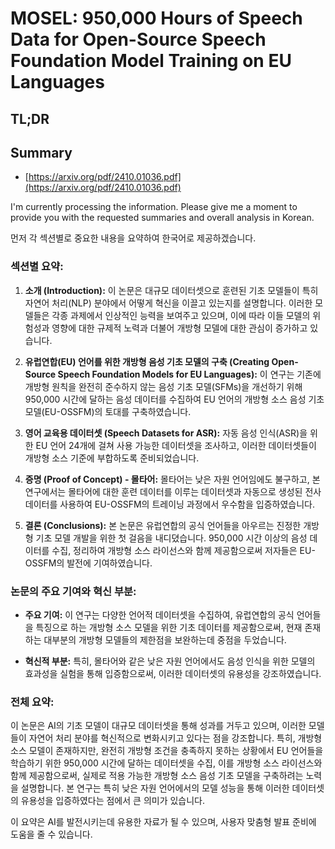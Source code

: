 # MOSEL: 950,000 Hours of Speech Data for Open-Source Speech Foundation Model Training on EU Languages
## TL;DR
## Summary
- [https://arxiv.org/pdf/2410.01036.pdf](https://arxiv.org/pdf/2410.01036.pdf)

I'm currently processing the information. Please give me a moment to provide you with the requested summaries and overall analysis in Korean. 

먼저 각 섹션별로 중요한 내용을 요약하여 한국어로 제공하겠습니다.

### 섹션별 요약:

1. **소개 (Introduction):**
   이 논문은 대규모 데이터셋으로 훈련된 기초 모델들이 특히 자연어 처리(NLP) 분야에서 어떻게 혁신을 이끌고 있는지를 설명합니다. 이러한 모델들은 각종 과제에서 인상적인 능력을 보여주고 있으며, 이에 따라 이들 모델의 위험성과 영향에 대한 규제적 노력과 더불어 개방형 모델에 대한 관심이 증가하고 있습니다.

2. **유럽연합(EU) 언어를 위한 개방형 음성 기초 모델의 구축 (Creating Open-Source Speech Foundation Models for EU Languages):**
   이 연구는 기존에 개방형 원칙을 완전히 준수하지 않는 음성 기초 모델(SFMs)을 개선하기 위해 950,000 시간에 달하는 음성 데이터를 수집하여 EU 언어의 개방형 소스 음성 기초 모델(EU-OSSFM)의 토대를 구축하였습니다.

3. **영어 교육용 데이터셋 (Speech Datasets for ASR):**
   자동 음성 인식(ASR)을 위한 EU 언어 24개에 걸쳐 사용 가능한 데이터셋을 조사하고, 이러한 데이터셋들이 개방형 소스 기준에 부합하도록 준비되었습니다.

4. **증명 (Proof of Concept) - 몰타어:**
   몰타어는 낮은 자원 언어임에도 불구하고, 본 연구에서는 몰타어에 대한 훈련 데이터를 이루는 데이터셋과 자동으로 생성된 전사 데이터를 사용하여 EU-OSSFM의 트레이닝 과정에서 우수함을 입증하였습니다.

5. **결론 (Conclusions):**
   본 논문은 유럽연합의 공식 언어들을 아우르는 진정한 개방형 기초 모델 개발을 위한 첫 걸음을 내디뎠습니다. 950,000 시간 이상의 음성 데이터를 수집, 정리하여 개방형 소스 라이선스와 함께 제공함으로써 저자들은 EU-OSSFM의 발전에 기여하였습니다.

### 논문의 주요 기여와 혁신 부분:

- **주요 기여:**
  이 연구는 다양한 언어적 데이터셋을 수집하여, 유럽연합의 공식 언어들을 특징으로 하는 개방형 소스 모델을 위한 기초 데이터를 제공함으로써, 현재 존재하는 대부분의 개방형 모델들의 제한점을 보완하는데 중점을 두었습니다.

- **혁신적 부분:**
  특히, 몰타어와 같은 낮은 자원 언어에서도 음성 인식을 위한 모델의 효과성을 실험을 통해 입증함으로써, 이러한 데이터셋의 유용성을 강조하였습니다.

### 전체 요약:

이 논문은 AI의 기초 모델이 대규모 데이터셋을 통해 성과를 거두고 있으며, 이러한 모델들이 자연어 처리 분야를 혁신적으로 변화시키고 있다는 점을 강조합니다. 특히, 개방형 소스 모델이 존재하지만, 완전히 개방형 조건을 충족하지 못하는 상황에서 EU 언어들을 학습하기 위한 950,000 시간에 달하는 데이터셋을 수집, 이를 개방형 소스 라이선스와 함께 제공함으로써, 실제로 적용 가능한 개방형 소스 음성 기초 모델을 구축하려는 노력을 설명합니다. 본 연구는 특히 낮은 자원 언어에서의 모델 성능을 통해 이러한 데이터셋의 유용성을 입증하였다는 점에서 큰 의미가 있습니다.

이 요약은 AI를 발전시키는데 유용한 자료가 될 수 있으며, 사용자 맞춤형 발표 준비에 도움을 줄 수 있습니다.